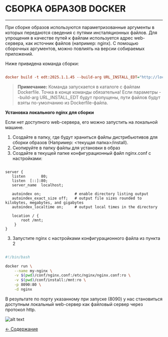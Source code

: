 # СБОРКА ОБРАЗОВ DOCKER
---

При сборке образов используются параметризованные аргументы в которых передаются сведения с путями инсталяционных файлов.
Для упрощения в качестве путей к файлам используется адрес web-сервера, как источник файлов (например: nginx).
С помощью сборочных аргументов, можно повлиять на версии собираемых приложений.

Ниже привидена команда сборки:

```ini

docker build -t edt:2025.1.1.45 --build-arg URL_INSTALL_EDT="http://localhost:8090/1c_edt_distr_offline_2025.1.1_45_linux_x86_64.tar.gz" .

```
> **Примечание:**
> Команда запускается в каталоге с файлам Dockerfile.
> Точка в конце команды обязательна!
> Если параметры --build-arg URL_INSTALL_EDT будут пропущены, пути файлов будут взяты по-умолчанию из Dockerfile-файла.

**Установка локального nginx для сборки**

Если нет доступного web-сервера, его можно запустить на локальной машине.

1. Создайте в папку, где будут храниться файлы дистрибьютивов для сборки образов (Например: <текущая папка>/install).
2. Скопируйте в папку файлы для установки в образ
3. Создайте в текущей папке конфигурационный файл nginx.conf с настройками:

```nginx

server {
   listen       80;
   listen  [::]:80;
   server_name  localhost;

   autoindex on;               # enable directory listing output
   autoindex_exact_size off;   # output file sizes rounded to kilobytes, megabytes, and gigabytes
   autoindex_localtime on;     # output local times in the directory

   location / {
       root /mnt;
    }
}

```

3. Запустите nginx c настройками конфигурационного файла из пункта 2

```bash

#!/bin/bash

docker run \
    --name my-nginx \
    -v $(pwd)/conf/nginx.conf:/etc/nginx/nginx.conf:ro \
    -v $(pwd)/conf/install:/mnt:ro \
    -p 8090:80 \
    -d nginx

```

 В результате по порту указанному при запуске (8090) у нас становиться доступным локальный web-сервер как файловый сервер через протокол http.

![alt text](../images/nginx.png)

[<- Содержание](../README.md)